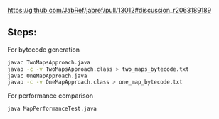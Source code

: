 https://github.com/JabRef/jabref/pull/13012#discussion_r2063189189

## Steps:
For bytecode generation
```bash
javac TwoMapsApproach.java
javap -c -v TwoMapsApproach.class > two_maps_bytecode.txt
javac OneMapApproach.java
javap -c -v OneMapApproach.class > one_map_bytecode.txt
```
For performance comparison
```bash
java MapPerformanceTest.java
```
